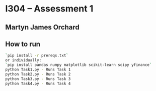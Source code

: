 # I304 – Assessment 1
## Martyn James Orchard 

## How to run
```bash
`pip install -r prereqs.txt`
or individually:
`pip install pandas numpy matplotlib scikit-learn scipy yfinance`
python Task1.py - Runs Task 1
python Task2.py - Runs Task 2
python Task3.py - Runs Task 3
python Task4.py - Runs Task 4
```